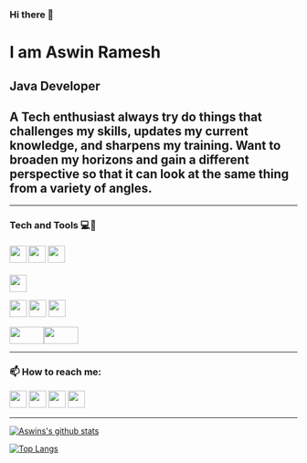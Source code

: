 ### Hi there 👋
# I am Aswin Ramesh
## Java Developer
## A Tech enthusiast always try do things that challenges my skills, updates my current knowledge, and sharpens my training. Want to broaden my horizons and gain a different perspective so that it can look at the same thing from a variety of angles.

<hr>

### Tech and Tools 💻🔧
#### <img  height="30px" width="30px" src="https://camo.githubusercontent.com/fa9bd56c1c89a81c4298a79b70e3c0a84ed1ae2f/68747470733a2f2f6564656e742e6769746875622e696f2f537570657254696e7949636f6e732f696d616765732f7376672f68746d6c352e737667"> <img  height="30px" width="30px" src="https://camo.githubusercontent.com/e4401872e88c7253f40c1267936c9a5a81aa3692/68747470733a2f2f6564656e742e6769746875622e696f2f537570657254696e7949636f6e732f696d616765732f7376672f6a6176612e737667"> <img  height="30px" width="30px" src="https://raw.githubusercontent.com/isocpp/logos/master/cpp_logo.png">
<img  height="30px" width="30px" src="https://storage.googleapis.com/cms-storage-bucket/a9d6ce81aee44ae017ee.png">

 <img  height="30px" width="30px" src="https://camo.githubusercontent.com/3ab254946cc64e3bf0fc5d45f97ae3ecccdef5fa/68747470733a2f2f6564656e742e6769746875622e696f2f537570657254696e7949636f6e732f696d616765732f7376672f77696e646f77732e737667"> <img  height="30px" width="30px" src="https://camo.githubusercontent.com/11ab33aade76b32789dfac7a4c04e051924fb22d/68747470733a2f2f6564656e742e6769746875622e696f2f537570657254696e7949636f6e732f696d616765732f7376672f6c696e75782e737667"> <img  height="30px" width="30px" src="https://upload.wikimedia.org/wikipedia/commons/thumb/f/fe/Dart_programming_language_logo.svg/2560px-Dart_programming_language_logo.svg.png">
 
 <img  height="30px" width="60px" src="https://git-scm.com/images/logo@2x.png"><img  height="30px" width="60px" src="https://1000logos.net/wp-content/uploads/2021/05/GitHub-logo.png">    

<hr>

### 📫 How to reach me:

<a href="https://www.instagram.com/_aswin_ramesh/"><img height="30px" width="30px" src="https://camo.githubusercontent.com/68ff38b86f01b428567dcc406116e23728245f4e/68747470733a2f2f6564656e742e6769746875622e696f2f537570657254696e7949636f6e732f696d616765732f7376672f696e7374616772616d2e737667"></a>  <a href="https://www.facebook.com/aswinachu.kudakkalam/"><img height="30px" width="30px" src="https://camo.githubusercontent.com/e6d2040c65e8c6f4da10db72436cf9a1196e43ae/68747470733a2f2f6564656e742e6769746875622e696f2f537570657254696e7949636f6e732f696d616765732f7376672f66616365626f6f6b2e737667"></a>  <a href="https://www.linkedin.com/in/aswin-ramesh-766620124/"><img height="30px" width="30px" src="https://camo.githubusercontent.com/45e6bebceba49c2cf76b1b3770b1adbe24e6c454/68747470733a2f2f6564656e742e6769746875622e696f2f537570657254696e7949636f6e732f696d616765732f7376672f6c696e6b6564696e2e737667"></a>   <a href="https://twitter.com/aswinramesh527"><img height="30px" width="30px" src="https://camo.githubusercontent.com/9bbddae7e626bda73c943e06b4568a7a02e193b4/68747470733a2f2f6564656e742e6769746875622e696f2f537570657254696e7949636f6e732f696d616765732f7376672f747769747465722e737667"></a>  

<hr>

[![Aswins's github stats](https://github-readme-stats.vercel.app/api?username=aswin527)](https://github.com/anuraghazra/github-readme-stats)

[![Top Langs](https://github-readme-stats.vercel.app/api/top-langs/?username=aswin527&layout=compact)](https://github.com/aswin527/github-readme-stats)
<!--
**Aswin527/Aswin527** is a ✨ _special_ ✨ repository because its `README.md` (this file) appears on your GitHub profile.

Here are some ideas to get you started:

- 🔭 I’m currently working on ...
- 🌱 I’m currently learning ...
- 👯 I’m looking to collaborate on ...
- 🤔 I’m looking for help with ...
- 💬 Ask me about ...
- 📫 How to reach me: ...
- 😄 Pronouns: ...
- ⚡ Fun fact: ...
-->
